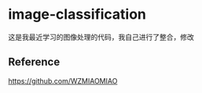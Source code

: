# image-classification
这是我最近学习的图像处理的代码，我自己进行了整合，修改
















## Reference
https://github.com/WZMIAOMIAO
